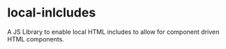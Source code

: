 # local-inlcludes
A JS Library to enable local HTML includes to allow for component driven HTML components.
